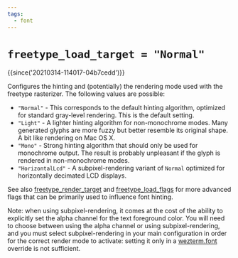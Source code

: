 ```yaml
---
tags:
  - font
---
```

# `freetype_load_target = "Normal"`

{{since('20210314-114017-04b7cedd')}}

Configures the hinting and (potentially) the rendering mode used with the
freetype rasterizer.  The following values are possible:

* `"Normal"` - This corresponds to the default hinting algorithm, optimized for standard gray-level rendering.  This is the default setting.
* `"Light"` -  A lighter hinting algorithm for non-monochrome modes. Many
  generated glyphs are more fuzzy but better resemble its
  original shape. A bit like rendering on Mac OS X.
* `"Mono"` - Strong hinting algorithm that should only be used for
  monochrome output. The result is probably unpleasant if the
  glyph is rendered in non-monochrome modes.
* `"HorizontalLcd"` - A subpixel-rendering variant of `Normal` optimized for horizontally decimated LCD displays.

See also [freetype_render_target](freetype_render_target.md) and
[freetype_load_flags](freetype_load_flags.md) for more advanced flags that can
be primarily used to influence font hinting.

Note: when using subpixel-rendering, it comes at the cost of the ability to
explicitly set the alpha channel for the text foreground color. You will need
to choose between using the alpha channel or using subpixel-rendering, and you
must select subpixel-rendering in your main configuration in order for the
correct render mode to activate: setting it only in a
[wezterm.font](../wezterm/font.md) override is not sufficient.

